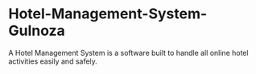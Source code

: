 # Hotel-Management-System-Gulnoza
A Hotel Management System is a software built to handle all online hotel activities easily and safely. 
